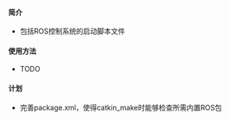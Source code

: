 #### 简介

* 包括ROS控制系统的启动脚本文件

#### 使用方法

* TODO

#### 计划

* 完善package.xml，使得catkin_make时能够检查所需内置ROS包
